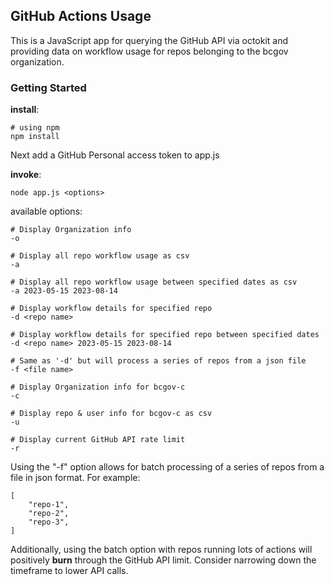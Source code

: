 ## GitHub Actions Usage
This is a JavaScript app for querying the GitHub API via octokit and providing data on workflow usage for repos belonging to the bcgov organization.

### Getting Started
**install**:
```
# using npm
npm install
```
Next add a GitHub Personal access token to app.js  

**invoke**:
```
node app.js <options>
```

available options:
```
# Display Organization info
-o

# Display all repo workflow usage as csv
-a

# Display all repo workflow usage between specified dates as csv
-a 2023-05-15 2023-08-14

# Display workflow details for specified repo
-d <repo name>

# Display workflow details for specified repo between specified dates
-d <repo name> 2023-05-15 2023-08-14

# Same as '-d' but will process a series of repos from a json file
-f <file name>

# Display Organization info for bcgov-c
-c

# Display repo & user info for bcgov-c as csv
-u

# Display current GitHub API rate limit
-r
```

Using the "-f" option allows for batch processing of a series of repos from a file in json format. For example:
```
[
    "repo-1",
    "repo-2",
    "repo-3",
]
```
Additionally, using the batch option with repos running lots of actions will positively **burn** through the GitHub API limit. Consider narrowing down the timeframe to lower API calls.